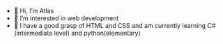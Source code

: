 - 👋 Hi, I’m Atlas
- 👀 I’m interested in web development
- 🌱 I have a good grasp of HTML and CSS and am currently learning C# (intermediate level) and python(elementary)

<!---
Atlas-K/Atlas-K is a ✨ special ✨ repository because its `README.md` (this file) appears on your GitHub profile.
You can click the Preview link to take a look at your changes.
--->
